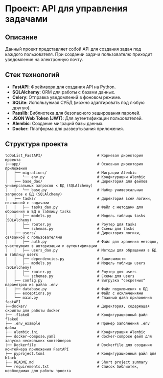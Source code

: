 # Проект: API для управления задачами

## Описание

Данный проект представляет собой API для создания задач под каждого пользователя. При создании задачи пользователю приходит уведомление на электронную почту.
## Стек технологий

- **FastAPI**: Фреймворк для создания API на Python.
- **SQLAlchemy**: ORM для работы с базами данных.
- **Celery**: Отправка уведомлений в фоновом режиме.
- **SQLite**: Используемая СУБД (можно адаптировать под любую другую).
- **Passlib**: Библиотека для безопасного хеширования паролей.
- **JSON Web Token (JWT)**: Для аутентификации пользователей.
- **Alembic**: Создание миграций базы данных.
- **Docker**: Платформа для развертывания приложения.

## Структура проекта

```
toDoList_FastAPI/                         # Корневая директория проекта
├──app/                                   # Основная директория приложения
│   ├── migrations/                       # Миграции Alembic
│   │   └── env.py                        # Конфигурации Alembic
│   ├── base_dao/                         # Директория для файлов универсальных запросов к БД (SQLAlchemy)
│   │   └── base.py                       # Набор универсальных запросов к БД (SQLAlchemy)
│   ├── tasks/                            # Директория всей логики, связанной с задачами
│   │   ├── tasks_dao.py                  # Файл с методами для обращения в БД в таблицу tasks
│   │   ├── models.py                     # Модель таблицы tasks (SQLAlchemy)
│   │   ├── router.py                     # Роутер для tasks
│   │   └── schemas.py                    # Схемы для tasks
│   ├── users/                            # Директория логики, связанной с пользователями
│   │   ├── auth.py                       # Файл для хранения методов, участвуюших в авторизации и аутентификации
│   │   ├── users_dao.py                  # Методы для обращения в БД в таблицу users
│   │   ├── dependencies.py               # Зависимости
│   │   ├── models.py                     # Модель таблицы users (SQLAlchemy)
│   │   ├── router.py                     # Роутер для users
│   │   └── schemas.py                    # Схемы для users
│   ├── config.py                         # Выгрузка "секретных" параметров из файла .env
│   ├── database.py                       # Файл подключения к БД
│   ├── exceptions.py                     # Файл с исключениями
│   └── main.py                           # Главный файл приложения fastAPI
├──docker/                                # Директория, содержащая скрипты для работы docker
├── .flake8                               # Конфигурационный файл flake8
├── .env_example                          # Пример заполнения .env файла
├── alembic.ini                           # Конфигурация Alembic
├── docker-compose.yaml                   # docker-compose файл для запуска нескольких контейнеров
├── Dockerfile                            # Dockerfile для создания контейнера приложения FastAPI
├── pyproject.toml                        # Конфигурационный файл для black
├── README.md                             # Short project summary
└── requirements.txt                      # Список библиотек, необходимых для работы проекта
```